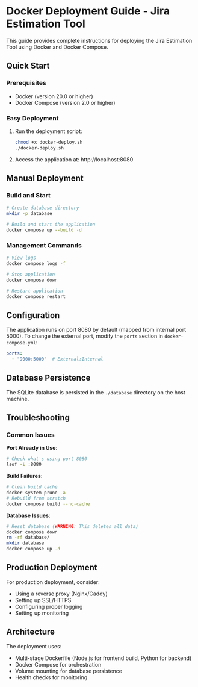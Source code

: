 # Docker Deployment Guide - Jira Estimation Tool

This guide provides complete instructions for deploying the Jira Estimation Tool using Docker and Docker Compose.

## Quick Start

### Prerequisites
- Docker (version 20.0 or higher)
- Docker Compose (version 2.0 or higher)

### Easy Deployment
1. Run the deployment script:
   ```bash
   chmod +x docker-deploy.sh
   ./docker-deploy.sh
   ```

2. Access the application at: http://localhost:8080

## Manual Deployment

### Build and Start
```bash
# Create database directory
mkdir -p database

# Build and start the application
docker compose up --build -d
```

### Management Commands
```bash
# View logs
docker compose logs -f

# Stop application
docker compose down

# Restart application
docker compose restart
```

## Configuration

The application runs on port 8080 by default (mapped from internal port 5000). To change the external port, modify the `ports` section in `docker-compose.yml`:

```yaml
ports:
  - "9000:5000"  # External:Internal
```

## Database Persistence

The SQLite database is persisted in the `./database` directory on the host machine.

## Troubleshooting

### Common Issues

**Port Already in Use**:
```bash
# Check what's using port 8080
lsof -i :8080
```

**Build Failures**:
```bash
# Clean build cache
docker system prune -a
# Rebuild from scratch
docker compose build --no-cache
```

**Database Issues**:
```bash
# Reset database (WARNING: This deletes all data)
docker compose down
rm -rf database/
mkdir database
docker compose up -d
```

## Production Deployment

For production deployment, consider:
- Using a reverse proxy (Nginx/Caddy)
- Setting up SSL/HTTPS
- Configuring proper logging
- Setting up monitoring

## Architecture

The deployment uses:
- Multi-stage Dockerfile (Node.js for frontend build, Python for backend)
- Docker Compose for orchestration
- Volume mounting for database persistence
- Health checks for monitoring